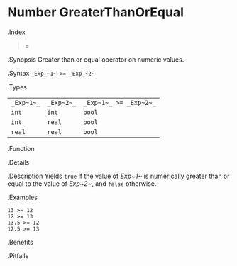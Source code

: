 # Number GreaterThanOrEqual

.Index
>=

.Synopsis
Greater than or equal operator on numeric values.

.Syntax
`_Exp_~1~ >= _Exp_~2~`

.Types


|             |             |                          |
| --- | --- | --- |
| `_Exp~1~_`  |  `_Exp~2~_` | `_Exp~1~_ >= _Exp~2~_`   |
| `int`      |  `int`     | `bool`                 |
| `int`      |  `real`    | `bool`                 |
| `real`     |  `real`    | `bool`                 |


.Function

.Details

.Description
Yields `true` if the value of _Exp~1~_ is numerically greater than or equal to the value of _Exp~2~_, and `false` otherwise.

.Examples
```rascal-shell
13 >= 12
12 >= 13
13.5 >= 12
12.5 >= 13
```

.Benefits

.Pitfalls


